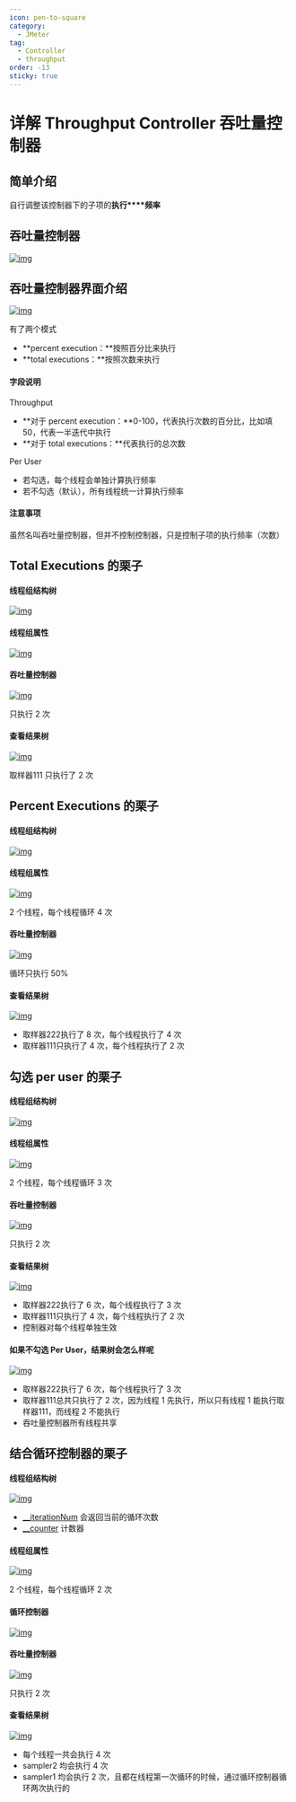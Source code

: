 ```yaml
---
icon: pen-to-square
category:
  - JMeter
tag:
  - Controller
  - throughput
order: -13
sticky: true
---
```




# 详解 Throughput Controller 吞吐量控制器

## 简单介绍

自行调整该控制器下的子项的**执行****频率**

 

## 吞吐量控制器

[![img](/assets/jmeter/1896874-20200820164840646-181958552.png)](https://img2020.cnblogs.com/blog/1896874/202008/1896874-20200820164840646-181958552.png)

 

## 吞吐量控制器界面介绍

[![img](/assets/jmeter/1896874-20200820164846792-2087358702.png)](https://img2020.cnblogs.com/blog/1896874/202008/1896874-20200820164846792-2087358702.png)

有了两个模式

- **percent execution：**按照百分比来执行
- **total executions：**按照次数来执行

 

#### 字段说明

Throughput

- **对于 percent execution：**0-100，代表执行次数的百分比，比如填 50，代表一半迭代中执行
- **对于 total executions：**代表执行的总次数

 

Per User

- 若勾选，每个线程会单独计算执行频率
- 若不勾选（默认），所有线程统一计算执行频率

 

#### 注意事项

虽然名叫吞吐量控制器，但并不控制控制器，只是控制子项的执行频率（次数）

 

## Total Executions 的栗子

#### 线程组结构树

[![img](/assets/jmeter/1896874-20200820165754098-2145504262.png)](https://img2020.cnblogs.com/blog/1896874/202008/1896874-20200820165754098-2145504262.png)

 

#### 线程组属性

[![img](/assets/jmeter/1896874-20200820165801761-1254776969.png)](https://img2020.cnblogs.com/blog/1896874/202008/1896874-20200820165801761-1254776969.png)

 

#### 吞吐量控制器

[![img](/assets/jmeter/1896874-20200820165805013-614945288.png)](https://img2020.cnblogs.com/blog/1896874/202008/1896874-20200820165805013-614945288.png)

只执行 2 次

 

#### 查看结果树

[![img](/assets/jmeter/1896874-20200820165818693-353277615.png)](https://img2020.cnblogs.com/blog/1896874/202008/1896874-20200820165818693-353277615.png)

取样器111 只执行了 2 次

 

## Percent Executions 的栗子

#### 线程组结构树

[![img](/assets/jmeter/1896874-20200820172159431-1334536582.png)](https://img2020.cnblogs.com/blog/1896874/202008/1896874-20200820172159431-1334536582.png)

 

#### 线程组属性

[![img](/assets/jmeter/1896874-20200820172215420-1666222931.png)](https://img2020.cnblogs.com/blog/1896874/202008/1896874-20200820172215420-1666222931.png)

2 个线程，每个线程循环 4 次

 

#### 吞吐量控制器

[![img](/assets/jmeter/1896874-20200820172220491-1132941366.png)](https://img2020.cnblogs.com/blog/1896874/202008/1896874-20200820172220491-1132941366.png)

循环只执行 50%

 

#### 查看结果树

[![img](/assets/jmeter/1896874-20200820174134000-1741299836.png)](https://img2020.cnblogs.com/blog/1896874/202008/1896874-20200820174134000-1741299836.png)

- 取样器222执行了 8 次，每个线程执行了 4 次
- 取样器111只执行了 4 次，每个线程执行了 2 次

 

## 勾选 per user 的栗子

#### 线程组结构树

[![img](/assets/jmeter/1896874-20200820172159431-1334536582.png)](https://img2020.cnblogs.com/blog/1896874/202008/1896874-20200820172159431-1334536582.png)

 

#### 线程组属性

[![img](/assets/jmeter/1896874-20200820174446049-299741785.png)](https://img2020.cnblogs.com/blog/1896874/202008/1896874-20200820174446049-299741785.png)

2 个线程，每个线程循环 3 次

 

#### 吞吐量控制器

[![img](/assets/jmeter/1896874-20200820174453035-1852293318.png)](https://img2020.cnblogs.com/blog/1896874/202008/1896874-20200820174453035-1852293318.png)

只执行 2 次

 

#### 查看结果树

[![img](/assets/jmeter/1896874-20200820174511829-762744986.png)](https://img2020.cnblogs.com/blog/1896874/202008/1896874-20200820174511829-762744986.png)

- 取样器222执行了 6 次，每个线程执行了 3 次
- 取样器111只执行了 4 次，每个线程执行了 2 次
- 控制器对每个线程单独生效

 

#### 如果不勾选 Per User，结果树会怎么样呢

[![img](/assets/jmeter/1896874-20200820174634607-1580890416.png)](https://img2020.cnblogs.com/blog/1896874/202008/1896874-20200820174634607-1580890416.png)

- 取样器222执行了 6 次，每个线程执行了 3 次
- 取样器111总共只执行了 2 次，因为线程 1 先执行，所以只有线程 1 能执行取样器111，而线程 2 不能执行
- 吞吐量控制器所有线程共享

 

## 结合循环控制器的栗子

#### 线程组结构树

[![img](/assets/jmeter/1896874-20200820181349593-212832840.png)](https://img2020.cnblogs.com/blog/1896874/202008/1896874-20200820181349593-212832840.png)

- [__iterationNum](https://www.cnblogs.com/poloyy/p/13397711.html) 会返回当前的循环次数
- [__counter](https://www.cnblogs.com/poloyy/p/13391553.html) 计数器

 

#### 线程组属性

[![img](/assets/jmeter/1896874-20200820180610765-984884102.png)](https://img2020.cnblogs.com/blog/1896874/202008/1896874-20200820180610765-984884102.png)

2 个线程，每个线程循环 2 次

 

#### 循环控制器

[![img](/assets/jmeter/1896874-20200820180648260-377610164.png)](https://img2020.cnblogs.com/blog/1896874/202008/1896874-20200820180648260-377610164.png)

 

#### 吞吐量控制器

[![img](/assets/jmeter/1896874-20200820180632558-535189320.png)](https://img2020.cnblogs.com/blog/1896874/202008/1896874-20200820180632558-535189320.png)

只执行 2 次

 

#### 查看结果树

[![img](/assets/jmeter/1896874-20200820181357431-2134042926.png)](https://img2020.cnblogs.com/blog/1896874/202008/1896874-20200820181357431-2134042926.png)

- 每个线程一共会执行 4 次
- sampler2 均会执行 4 次
- sampler1 均会执行 2 次，且都在线程第一次循环的时候，通过循环控制器循环两次执行的